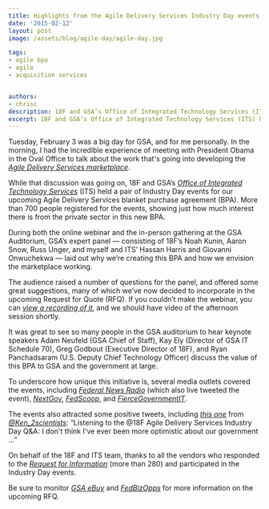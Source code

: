 ```yaml
---
title: Highlights from the Agile Delivery Services Industry Day events
date: '2015-02-12'
layout: post
image: /assets/blog/agile-day/agile-day.jpg

tags:
- agile bpa
- agile
- acquisition services


authors:
- chrisc
description: 18F and GSA’s Office of Integrated Technology Services (ITS) held a pair of events for our upcoming Agile Delivery Services blanket purchase agreement (BPA). Over 700 people registered for the events, showing just how much interest there is from the private sector in this new BPA.
excerpt: 18F and GSA’s Office of Integrated Technology Services (ITS) held a pair of events for our upcoming Agile Delivery Services blanket purchase agreement (BPA). Over 700 people registered for the events, showing just how much interest there is from the private sector in this new BPA.
---
```


Tuesday, February 3 was a big day for GSA, and for me personally. In the
morning, I had the incredible experience of meeting with President Obama
in the Oval Office to talk about the work that's going into developing
the [*Agile Delivery Services
marketplace*](https://18f.gsa.gov/2015/01/08/creating-a-federal-marketplace-for-agile-delivery-services/).

While that discussion was going on, 18F and GSA’s [*Office of Integrated
Technology Services*](http://www.gsa.gov/portal/content/105150) (ITS)
held a pair of Industry Day events for our upcoming Agile Delivery
Services blanket purchase agreement (BPA). More than 700 people registered
for the events, showing just how much interest there is from the private
sector in this new BPA.

During both the online webinar and the in-person gathering at the GSA
Auditorium, GSA’s expert panel — consisting of 18F’s Noah Kunin, Aaron
Snow, Russ Unger, and myself and ITS’ Hassan Harris and Giovanni
Onwuchekwa — laid out why we’re creating this BPA and how we envision
the marketplace working.

The audience raised a number of questions for the panel, and offered
some great suggestions, many of which we’ve now decided to incorporate
in the upcoming Request for Quote (RFQ). If you couldn’t make the
webinar, you can [*view a recording of
it*](http://gsafas.adobeconnect.com/p9gcfd4n0rs/), and we should have
video of the afternoon session shortly.

It was great to see so many people in the GSA auditorium to hear keynote
speakers Adam Neufeld (GSA Chief of Staff), Kay Ely (Director of GSA IT
Schedule 70), Greg Godbout (Executive Director of 18F), and Ryan
Panchadsaram (U.S. Deputy Chief Technology Officer) discuss the value of
this BPA to GSA and the government at large.

To underscore how unique this initiative is, several media outlets
covered the events, including [*Federal News
Radio*](http://www.federalnewsradio.com/?nid=65&sid=3793757&pid=0&page=1)
(which also live tweeted the event),
[*NextGov*](http://www.nextgov.com/cio-briefing/2015/02/agile-gsa/104577/),
[*FedScoop*](http://fedscoop.com/18f-calling-for-industry-to-help-with-overwhelming-demand),
and
[*FierceGovernmentIT*](http://www.fiercegovernmentit.com/story/gsa-moves-quickly-agile-bpa-response-agency-demand/2015-02-09?utm_campaign=AddThis&utm_medium=AddThis&utm_source=twitter#.VNkm7VykWX4.twitter).

The events also attracted some positive tweets, including [*this
one*](https://twitter.com/Ken_2scientists/status/562630842158039040)
from [*@Ken\_2scientists*](https://twitter.com/Ken_2scientists):
“Listening to the @18F Agile Delivery Services Industry Day Q&A: I don't
think I've ever been more optimistic about our government ...”

On behalf of the 18F and ITS team, thanks to all the vendors who
responded to the [*Request for
Information*](https://www.fbo.gov/index?s=opportunity&mode=form&tab=core&id=e0807fc8a69115f0e352f6f0c135697a)
(more than 280) and participated in the Industry Day events.

Be sure to monitor [*GSA
eBuy*](https://www.ebuy.gsa.gov/advantage/ebuy/start_page.do)
and [*FedBizOpps*](https://www.fbo.gov/) for more information on the
upcoming RFQ.
